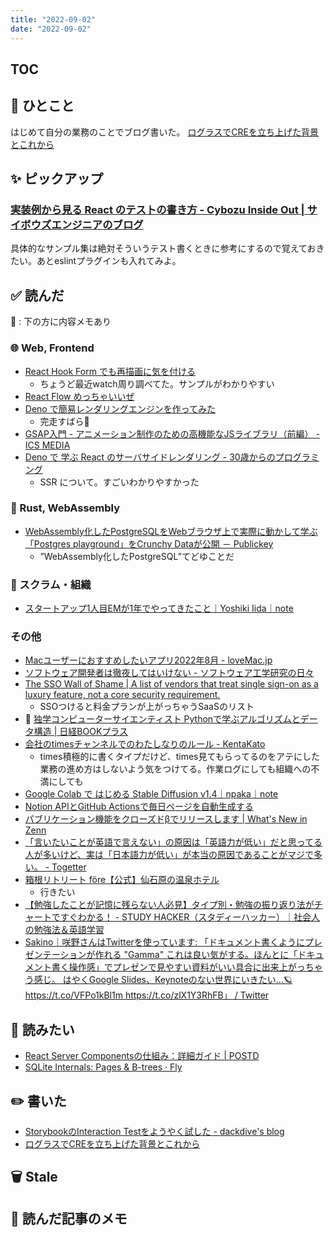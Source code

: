 ```yaml
---
title: "2022-09-02"
date: "2022-09-02"
---
```


## TOC

## 💬 ひとこと

はじめて自分の業務のことでブログ書いた。
[ログラスでCREを立ち上げた背景とこれから](https://zenn.dev/zaki_yama/articles/cre-in-loglass)


## ✨ ピックアップ

### [実装例から見る React のテストの書き方 - Cybozu Inside Out | サイボウズエンジニアのブログ](https://blog.cybozu.io/entry/2022/08/29/110000)

具体的なサンプル集は絶対そういうテスト書くときに参考にするので覚えておきたい。あとeslintプラグインも入れてみよ。

## ✅ 読んだ

📝 : 下の方に内容メモあり

<!-- ### ☁︎ Salesforce -->


### 🌐 Web, Frontend

- [React Hook Form でも再描画に気を付ける](https://zenn.dev/takepepe/articles/rhf-usewatach)
  - ちょうど最近watch周り調べてた。サンプルがわかりやすい
- [React Flow めっちゃいいぜ](https://zenn.dev/tkcel/articles/637837eee794f7)
- [Deno で簡易レンダリングエンジンを作ってみた](https://zenn.dev/ryo_kawamata/articles/920baf76bfdf2e)
  - 完走すばら👏
- [GSAP入門 - アニメーション制作のための高機能なJSライブラリ（前編） - ICS MEDIA](https://ics.media/entry/220822/)
- [Deno で 学ぶ React のサーバサイドレンダリング - 30歳からのプログラミング](https://numb86-tech.hatenablog.com/entry/2021/06/27/170007)
  - SSR について。すごいわかりやすかった

### 🦀 Rust, WebAssembly

- [WebAssembly化したPostgreSQLをWebブラウザ上で実際に動かして学ぶ「Postgres playground」をCrunchy Dataが公開 － Publickey](https://www.publickey1.jp/blog/22/webassemblypostgresqlwebpostgres_playgroundcrunchy_data.html)
  - ”WebAssembly化したPostgreSQL”てどゆことだ


### 🤝 スクラム・組織

- [スタートアップ1人目EMが1年でやってきたこと｜Yoshiki Iida｜note](https://note.com/ysk_118/n/n845938325243)

<!-- ### CRE (Customer Reliability Engineering) -->


### その他

- [Macユーザーにおすすめしたいアプリ2022年8月 - loveMac.jp](https://lovemac.jp/16057)
- [ソフトウェア開発者は徹夜してはいけない - ソフトウェア工学研究の日々](https://ishiotks.hatenablog.com/entry/2020/07/30/135757)
- [The SSO Wall of Shame | A list of vendors that treat single sign-on as a luxury feature, not a core security requirement.](https://sso.tax/)
  - SSOつけると料金プランが上がっちゃうSaaSのリスト
- 📕 [独学コンピューターサイエンティスト Pythonで学ぶアルゴリズムとデータ構造 | 日経BOOKプラス](https://bookplus.nikkei.com/atcl/catalog/22/07/19/00285/)
- [会社のtimesチャンネルでのわたしなりのルール - KentaKato](https://scrapbox.io/kentakato/%E4%BC%9A%E7%A4%BE%E3%81%AEtimes%E3%83%81%E3%83%A3%E3%83%B3%E3%83%8D%E3%83%AB%E3%81%A7%E3%81%AE%E3%82%8F%E3%81%9F%E3%81%97%E3%81%AA%E3%82%8A%E3%81%AE%E3%83%AB%E3%83%BC%E3%83%AB)
  - times積極的に書くタイプだけど、times見てもらってるのをアテにした業務の進め方はしないよう気をつけてる。作業ログにしても組織への不満にしても
- [Google Colab で はじめる Stable Diffusion v1.4｜npaka｜note](https://note.com/npaka/n/ndd549d2ce556)
- [Notion APIとGitHub Actionsで毎日ページを自動生成する](https://zenn.dev/eetann/articles/2022-08-15-notion-api-with-github-actions)
- [パブリケーション機能をクローズドβでリリースします | What's New in Zenn](https://info.zenn.dev/about-publication)
- [「言いたいことが英語で言えない」の原因は「英語力が低い」だと思ってる人が多いけど、実は「日本語力が低い」が本当の原因であることがマジで多い。 - Togetter](https://togetter.com/li/1933072)
- [箱根リトリート före【公式】仙石原の温泉ホテル](https://www.hakone-retreat.com/hotel/)
  - 行きたい
- [【勉強したことが記憶に残らない人必見】タイプ別・勉強の振り返り法がチャートですぐわかる！ - STUDY HACKER（スタディーハッカー）｜社会人の勉強法＆英語学習](https://studyhacker.net/study-review-chart)
- [Sakino｜咲野さんはTwitterを使っています: 「ドキュメント書くようにプレゼンテーションが作れる "Gamma" これは良い気がする。ほんとに「ドキュメント書く操作感」でプレゼンで見やすい資料がいい具合に出来上がっちゃう感じ。 はやくGoogle Slides、Keynoteのない世界にいきたい...🪐 https://t.co/VFPo1kBl1m https://t.co/zlX1Y3RhFB」 / Twitter](https://twitter.com/sakinotomiura/status/1560097328832585728)

## 👀 読みたい

- [React Server Componentsの仕組み：詳細ガイド | POSTD](https://postd.cc/how-react-server-components-work/)
- [SQLite Internals: Pages & B-trees · Fly](https://fly.io/blog/sqlite-internals-btree/?utm_source=pocket_mylist)

## ✏️ 書いた

- [StorybookのInteraction Testをようやく試した - dackdive's blog](https://dackdive.hateblo.jp/entry/2022/08/30/090000)
- [ログラスでCREを立ち上げた背景とこれから](https://zenn.dev/zaki_yama/articles/cre-in-loglass)

## 🗑 Stale


## 📝 読んだ記事のメモ
